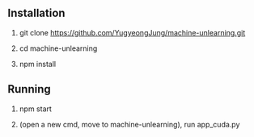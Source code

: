 ## Installation

1. git clone https://github.com/YugyeongJung/machine-unlearning.git

2. cd machine-unlearning

3. npm install

## Running
1. npm start

2. (open a new cmd, move to machine-unlearning), run app_cuda.py

